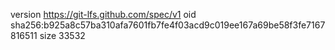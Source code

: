 version https://git-lfs.github.com/spec/v1
oid sha256:b925a8c57ba310afa7601fb7fe4f03acd9c019ee167a69be58f3fe7167816511
size 33532
